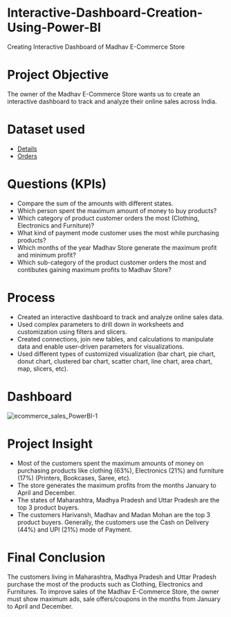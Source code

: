 
# Interactive-Dashboard-Creation-Using-Power-BI
Creating Interactive Dashboard of Madhav E-Commerce Store

# Project Objective
The owner of the Madhav E-Commerce Store wants us to create an interactive dashboard to track and analyze their online sales across India.

# Dataset used
- [Details](https://github.com/pyla-prathibha/ECommerce_sales_dashboard-/blob/main/Details.csv)
- [Orders](https://github.com/pyla-prathibha/ECommerce_sales_dashboard-/blob/main/Orders.csv)
# Questions (KPIs)
-  Compare the sum of the amounts with different states.
-  Which person spent the maximum amount of money to buy products?
- Which category of product customer orders the most (Clothing, Electronics and Furniture)?
- What kind of payment mode customer uses the most while purchasing products?
- Which months of the year Madhav Store generate the maximum profit and minimum profit?
- Which sub-category of the product customer orders the most and contibutes gaining maximum profits to Madhav Store?
# Process
- Created an interactive dashboard to track and analyze online sales data.
- Used complex parameters to drill down in worksheets and customization using filters and slicers.
- Created connections, join new tables, and calculations to manipulate data and enable user-driven parameters for visualizations.
- Used different types of customized visualization (bar chart, pie chart, donut chart, clustered bar chart, scatter chart, line chart, area chart, map, slicers, etc).
# Dashboard
![ecommerce_sales_PowerBI-1](https://github.com/user-attachments/assets/96ad11b9-5ae5-4a59-a670-2d565bfbb55a)


# Project Insight
- Most of the customers spent the maximum amounts of money on purchasing products like clothing (63%), Electronics (21%) and furniture (17%) (Printers, Bookcases, Saree, etc).
- The store generates the maximum profits from the months January to April and December.
- The states of Maharashtra, Madhya Pradesh and Uttar Pradesh are the top 3 product buyers.
- The customers Harivansh, Madhav and Madan Mohan are the top 3 product buyers.
Generally, the customers use the Cash on Delivery (44%) and UPI (21%) mode of Payment.
# Final Conclusion
The customers living in Maharashtra, Madhya Pradesh and Uttar Pradesh purchase the most of the products such as Clothing, Electronics and Furnitures. To improve sales of the Madhav E-Commerce Store, the owner must show maximum ads, sale offers/coupons in the months from January to April and December.


